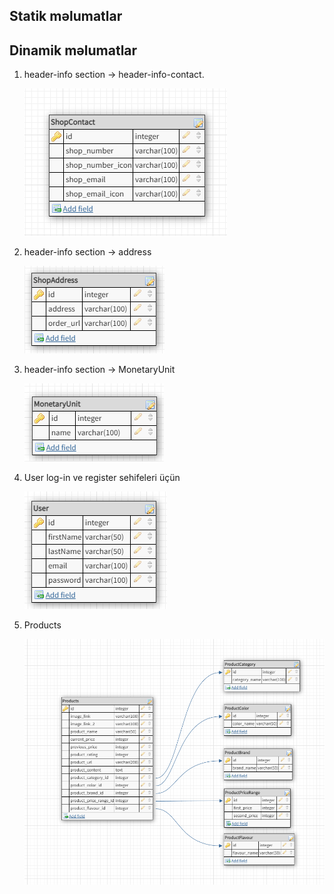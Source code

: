 ## Statik məlumatlar


## Dinamik məlumatlar

1. header-info section -> header-info-contact.

    ![header-info-contact table](img/header-contact.png)

2. header-info section -> address

    ![address table](img/ShopAddress.png)

3. header-info section -> MonetaryUnit

    ![MonetaryUnit table](img/monetary-unit.png)

4. User log-in ve register sehifeleri üçün

    ![User table](img/User.png)

5. Products

    ![Products table](img/products.png)